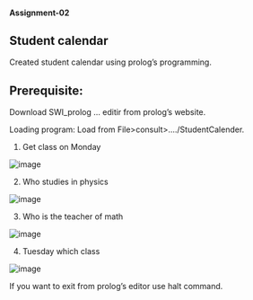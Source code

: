 #### Assignment-02

## Student calendar
   Created student calendar using prolog’s programming.


## Prerequisite:
Download SWI_prolog … editir from prolog’s website.

Loading program:
Load from File>consult>…./StudentCalender.

1.	Get class on Monday

![image](https://user-images.githubusercontent.com/31739314/64619085-c81da880-d3e1-11e9-97bd-786e5d84fab2.png)

 

2.	Who studies in physics

![image](https://user-images.githubusercontent.com/31739314/64619127-d53a9780-d3e1-11e9-8437-e01c3dd1c496.png)


 

3.	Who is the teacher of math

![image](https://user-images.githubusercontent.com/31739314/64619152-dd92d280-d3e1-11e9-897a-85ec0330dbfc.png)

 

4.	Tuesday which class

![image](https://user-images.githubusercontent.com/31739314/64619168-e4b9e080-d3e1-11e9-9a9d-12f88a75aa13.png)

 


If you want to exit from prolog’s editor use halt command.











